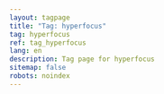 ```yaml
---
layout: tagpage
title: "Tag: hyperfocus"
tag: hyperfocus
ref: tag_hyperfocus
lang: en
description: Tag page for hyperfocus
sitemap: false
robots: noindex
---
```

